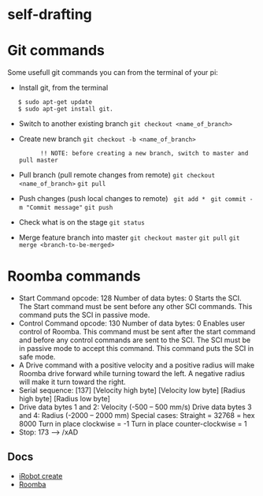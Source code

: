 # self-drafting

# Git commands
Some usefull git commands you can from the terminal of your pi:
 - Install git, from the terminal
 ```
    $ sudo apt-get update 
    $ sudo apt-get install git.
 ```

- Switch to another existing branch
          `git checkout <name_of_branch>`
   
- Create new branch
         `git checkout -b <name_of_branch>`
            
            !! NOTE: before creating a new branch, switch to master and pull master
  
 - Pull branch (pull remote changes from remote)
   `git checkout <name_of_branch>`
   `git pull`
   
  - Push changes (push local changes to remote)
    ` git add *`
    ` git commit -m "Commit message"`
     `git push `
  - Check what is on the stage
   ` git status `
  - Merge feature branch into master
    `git checkout master`
    `git pull`
    `git merge <branch-to-be-merged>`


# Roomba commands

   -   Start Command opcode: 128 Number of data bytes: 0
         Starts the SCI. The Start command must be sent before any other SCI commands. This command puts the SCI in passive mode.
   -  Control Command opcode: 130
         Number of data bytes: 0
         Enables user control of Roomba. This command must be sent after the start command and before any control commands are sent to the SCI. The SCI must be in passive mode to accept this command. This command puts the SCI in safe mode.
   -  A Drive command with a positive velocity and a positive radius will make Roomba drive forward while turning toward the left. A negative      radius will make it turn toward the right. 
   - Serial sequence: [137] [Velocity high byte] [Velocity low byte] [Radius high byte] [Radius low byte]
   - Drive data bytes 1 and 2: Velocity (-500 – 500 mm/s)
      Drive data bytes 3 and 4: Radius (-2000 – 2000 mm) Special cases: 
      Straight = 32768 = hex 8000
      Turn in place clockwise = -1
      Turn in place counter-clockwise = 1
   - Stop: 173 --> /xAD

## Docs
  - [iRobot create ](https://www.irobotweb.com/~/media/MainSite/PDFs/About/STEM/Create/iRobot_Roomba_600_Open_Interface_Spec.pdf)
  - [Roomba](https://www.usna.edu/Users/weaprcon/esposito/_files/roomba.matlab/Roomba_SCI.pdf)
